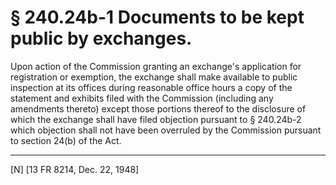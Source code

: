 # § 240.24b-1   Documents to be kept public by exchanges.

Upon action of the Commission granting an exchange's application for registration or exemption, the exchange shall make available to public inspection at its offices during reasonable office hours a copy of the statement and exhibits filed with the Commission (including any amendments thereto) except those portions thereof to the disclosure of which the exchange shall have filed objection pursuant to § 240.24b-2 which objection shall not have been overruled by the Commission pursuant to section 24(b) of the Act.



---

[N] [13 FR 8214, Dec. 22, 1948] 




